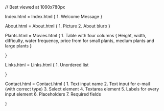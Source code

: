 // Best viewed at 1090x780px


Index.html = Index.html {
    1. Welcome Message
}

About.html = About.html {
    1. Picture
    2. About blurb
}

Plants.html = Movies.html {
    1. Table with four columns {
        Height, width, difficulty, water frequency, price from for small plants, medium plants and large plants
    }
    
}

Links.html = Links.html {
    1. Unordered list

}

Contact.html = Contact.html {
    1. Text input name 
    2. Text input for e-mail (with correct type)
    3. Select element
    4. Textarea element
    5. Labels for every input element
    6. Placeholders
    7. Required fields

}



